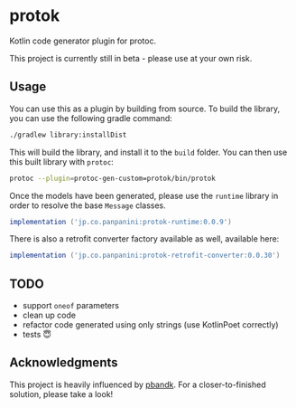# protok
Kotlin code generator plugin for protoc.

This project is currently still in beta - please use at your own risk.

## Usage
You can use this as a plugin by building from source. To build the library, you can use the following gradle command:
``` bash
./gradlew library:installDist
```
This will build the library, and install it to the `build` folder. You can then use this built library with `protoc`:
``` bash
protoc --plugin=protoc-gen-custom=protok/bin/protok
```

Once the models have been generated, please use the `runtime` library in order to resolve the base `Message` classes.
``` groovy
implementation ('jp.co.panpanini:protok-runtime:0.0.9')
```

There is also a retrofit converter factory available as well, available here:
``` groovy
implementation ('jp.co.panpanini:protok-retrofit-converter:0.0.30')
```

## TODO
- support `oneof` parameters
- clean up code
- refactor code generated using only strings (use KotlinPoet correctly)
- tests 😇

## Acknowledgments 
This project is heavily influenced by [pbandk](https://github.com/cretz/pb-and-k/). For a closer-to-finished solution, please take a look!
